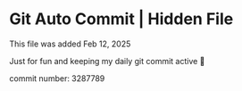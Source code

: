 # Git Auto Commit | Hidden File

This file was added Feb 12, 2025

Just for fun and keeping my daily git commit active 🤪

commit number: 3287789
